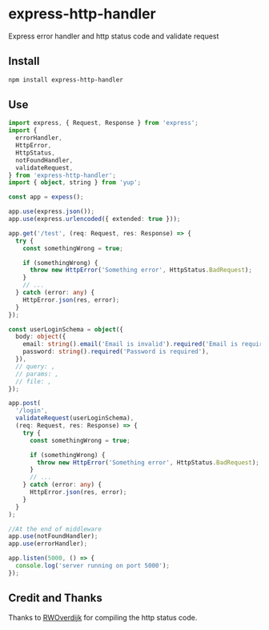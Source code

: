 # express-http-handler

Express error handler and http status code and validate request

## Install

```bash
npm install express-http-handler
```

## Use

```ts
import express, { Request, Response } from 'express';
import {
  errorHandler,
  HttpError,
  HttpStatus,
  notFoundHandler,
  validateRequest,
} from 'express-http-handler';
import { object, string } from 'yup';

const app = expess();

app.use(express.json());
app.use(express.urlencoded({ extended: true }));

app.get('/test', (req: Request, res: Response) => {
  try {
    const somethingWrong = true;

    if (somethingWrong) {
      throw new HttpError('Something error', HttpStatus.BadRequest);
    }
    // ...
  } catch (error: any) {
    HttpError.json(res, error);
  }
});

const userLoginSchema = object({
  body: object({
    email: string().email('Email is invalid').required('Email is required'),
    password: string().required('Password is required'),
  }),
  // query: ,
  // params: ,
  // file: ,
});

app.post(
  '/login',
  validateRequest(userLoginSchema),
  (req: Request, res: Response) => {
    try {
      const somethingWrong = true;

      if (somethingWrong) {
        throw new HttpError('Something error', HttpStatus.BadRequest);
      }
      // ...
    } catch (error: any) {
      HttpError.json(res, error);
    }
  }
);

//At the end of middleware
app.use(notFoundHandler);
app.use(errorHandler);

app.listen(5000, () => {
  console.log('server running on port 5000');
});
```

## Credit and Thanks

Thanks to [RWOverdijk](https://gist.github.com/RWOverdijk/6cef816cfdf5722228e01cc05fd4b094) for compiling the http status code.

